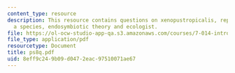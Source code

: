 ```yaml
---
content_type: resource
description: This resource contains questions on xenopustropicalis, reproductionof
  a species, endosymbiotic theory and ecologist.
file: https://ol-ocw-studio-app-qa.s3.amazonaws.com/courses/7-014-introductory-biology-spring-2005/8eff9c249b09d0472eac97510071ae67_ps8q.pdf
file_type: application/pdf
resourcetype: Document
title: ps8q.pdf
uid: 8eff9c24-9b09-d047-2eac-97510071ae67
---
```


